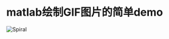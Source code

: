 # matlab绘制GIF图片的简单demo

![Spiral](https://user-images.githubusercontent.com/82202466/171119586-8c7698c2-fbc4-4a6c-9a0f-9a42b67842b5.gif)

